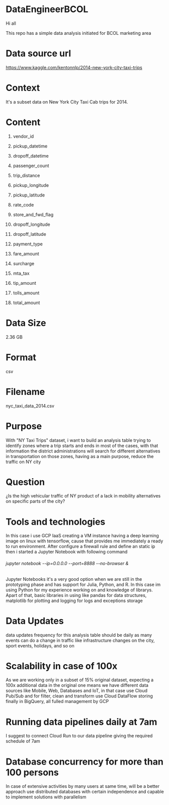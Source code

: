 # DataEngineerBCOL
Hi all

This repo has a simple data analysis initiated for BCOL marketing area

# Data source url 
https://www.kaggle.com/kentonnlp/2014-new-york-city-taxi-trips

# Context
It's a subset data on New York City Taxi Cab trips for 2014.

# Content
1. vendor_id	

2. pickup_datetime	

3. dropoff_datetime	

4. passenger_count	

5. trip_distance	

6. pickup_longitude	

7. pickup_latitude	

8. rate_code	

9. store_and_fwd_flag

10. dropoff_longitude	

11. dropoff_latitude	

12. payment_type	

13. fare_amount	

14. surcharge	

15. mta_tax	

16. tip_amount	

17. tolls_amount	

18. total_amount

# Data Size
2.36 GB

# Format
csv

# Filename 
nyc_taxi_data_2014.csv

# Purpose 
With "NY Taxi Trips" dataset, i want to build an analysis table trying to identify zones where a 
trip starts and ends in most of the cases, with that information the district administrations will 
search for different alternatives in transportation on those zones, having as a main purpose, reduce 
the traffic on NY city

# Question
¿Is the high vehicular traffic of NY product of a lack in mobility alternatives on specific parts of the city?

# Tools and technologies 
In this case i use GCP IaaS creating a VM instance having a deep learning image on linux with tensorflow, 
cause that provides me immediately a ready to run environment. After configure a firewall rule and define
an static ip then i started a Jupyter Notebook with following command
###### jupyter notebook --ip=0.0.0.0 --port=8888 --no-browser &
Jupyter Notebooks it's a very good option when we are still in the prototyping phase and has support for
Julia, Python, and R. In this case im using Python for my experience working on and knowledge of librarys.
Apart of that, basic libraries in using like pandas for data structures, matplotlib for plotting and logging 
for logs and exceptions storage

# Data Updates
data updates frequency for this analysis table should be daily as many events can do a change in traffic like 
infrastructure changes on the city, sport events, holidays, and so on

# Scalability in case of 100x
As we are working only in a subset of 15% original dataset, expecting a 100x additional data 
in the original one means we have different data sources like Mobile, Web, Databases and IoT, in that
case use Cloud Pub/Sub and for filter, clean and transform use Cloud DataFlow storing finally 
in BigQuery, all fulled management by GCP

# Running data pipelines daily at 7am
I suggest to connect Cloud Run to our data pipeline giving the required schedule of 7am

# Database concurrency for more than 100 persons
In case of extensive activities by many users at same time, will be a better approach use distributed 
databases with certain independence and capable to implement solutions with parallelism 
